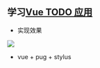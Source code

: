 ## 学习[Vue TODO 应用](https://www.imooc.com/t/3083408)

- 实现效果

![](https://ws2.sinaimg.cn/large/006tKfTcgy1ft4rjavuvuj31kw0zk10p.jpg)

- vue + pug + stylus
